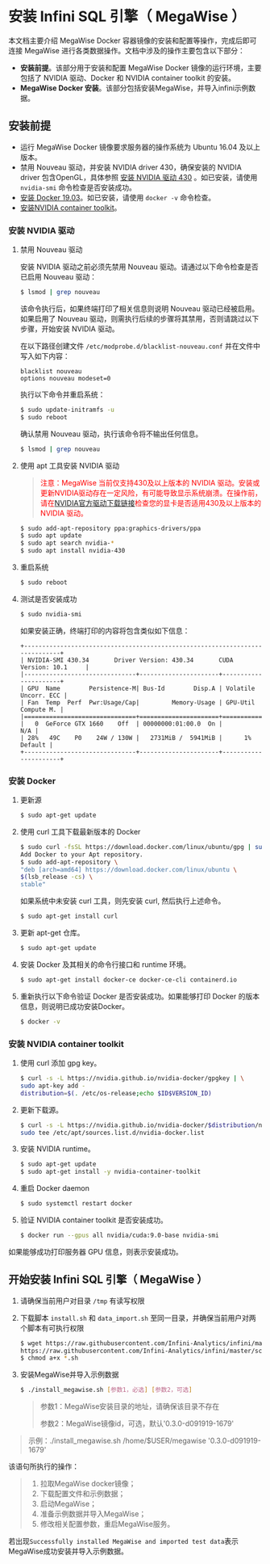 
# 安装 Infini SQL 引擎（ MegaWise ）

本文档主要介绍 MegaWise Docker 容器镜像的安装和配置等操作，完成后即可连接 MegaWise 进行各类数据操作。文档中涉及的操作主要包含以下部分：

- **安装前提**。该部分用于安装和配置 MegaWise Docker 镜像的运行环境，主要包括了 NVIDIA 驱动、Docker 和 NVIDIA container toolkit 的安装。
- **MegaWise Docker 安装**。该部分包括安装MegaWise，并导入infini示例数据。



## 安装前提

- 运行 MegaWise Docker 镜像要求服务器的操作系统为 Ubuntu 16.04 及以上版本。
- 禁用 Nouveau 驱动，并安装 NVIDIA driver 430，确保安装的 NVIDIA driver 包含OpenGL，具体参照 [安装 NVIDIA 驱动 430](#安装-NVIDIA-驱动) 。如已安装，请使用 `nvidia-smi` 命令检查是否安装成功。
- [安装 Docker 19.03](#安装-Docker)。如已安装，请使用 `docker -v` 命令检查。
- [安装NVIDIA container toolkit](#安装-NVIDIA-container-toolkit)。



### 安装 NVIDIA 驱动

1. 禁用 Nouveau 驱动

   安装 NVIDIA 驱动之前必须先禁用 Nouveau 驱动。请通过以下命令检查是否已启用 Nouveau 驱动：

   ```bash
   $ lsmod | grep nouveau  
   ```

   该命令执行后，如果终端打印了相关信息则说明 Nouveau 驱动已经被启用。如果启用了 Nouveau 驱动，则需执行后续的步骤将其禁用，否则请跳过以下步骤，开始安装 NVIDIA 驱动。

   在以下路径创建文件 `/etc/modprobe.d/blacklist-nouveau.conf` 并在文件中写入如下内容：

   ```
   blacklist nouveau
   options nouveau modeset=0  
   ```

   执行以下命令并重启系统：

   ```bash
   $ sudo update-initramfs -u
   $ sudo reboot  
   ```

   确认禁用 Nouveau 驱动，执行该命令将不输出任何信息。

   ```bash
   $ lsmod | grep nouveau
   ```

2. 使用 apt 工具安装 NVIDIA 驱动

   > <font color='red'>注意：MegaWise 当前仅支持430及以上版本的 NVIDIA 驱动。安装或更新NVIDIA驱动存在一定风险，有可能导致显示系统崩溃。在操作前，请在[NVIDIA官方驱动下载链接](https://www.nvidia.com/Download/index.aspx?lang=en-us)检查您的显卡是否适用430及以上版本的 NVIDIA 驱动。</font>

   ```bash
   $ sudo add-apt-repository ppa:graphics-drivers/ppa
   $ sudo apt update
   $ sudo apt search nvidia-*
   $ sudo apt install nvidia-430  
   ```

3. 重启系统

   ```bash
   $ sudo reboot  
   ```

4. 测试是否安装成功

   ```bash
   $ sudo nvidia-smi  
   ```

   如果安装正确，终端打印的内容将包含类似如下信息：

   ```
   +-----------------------------------------------------------------------------+
   | NVIDIA-SMI 430.34       Driver Version: 430.34       CUDA Version: 10.1     |
   |-------------------------------+----------------------+----------------------+
   | GPU  Name        Persistence-M| Bus-Id        Disp.A | Volatile Uncorr. ECC |
   | Fan  Temp  Perf  Pwr:Usage/Cap|         Memory-Usage | GPU-Util  Compute M. |
   |===============================+======================+======================|
   |   0  GeForce GTX 1660    Off  | 00000000:01:00.0  On |                  N/A |
   | 28%   49C    P0    24W / 130W |   2731MiB /  5941MiB |      1%      Default |
   +-------------------------------+----------------------+----------------------+
   ```
### 安装 Docker

1. 更新源

   ```bash
   $ sudo apt-get update
   ```

2. 使用 curl 工具下载最新版本的 Docker

   ```bash
   $ sudo curl -fsSL https://download.docker.com/linux/ubuntu/gpg | sudo apt-key add -
   Add Docker to your Apt repository.
   $ sudo add-apt-repository \
   "deb [arch=amd64] https://download.docker.com/linux/ubuntu \
   $(lsb_release -cs) \
   stable"
   ```

   如果系统中未安装 curl 工具，则先安装 curl, 然后执行上述命令。

   ```bash
   $ sudo apt-get install curl
   ```

3. 更新 apt-get 仓库。

   ```bash
   $ sudo apt-get update
   ```

4. 安装 Docker 及其相关的命令行接口和 runtime 环境。

   ```bash
   $ sudo apt-get install docker-ce docker-ce-cli containerd.io
   ```

5. 重新执行以下命令验证 Docker 是否安装成功。如果能够打印 Docker 的版本信息，则说明已成功安装Docker。

   ```bash
   $ docker -v
   ```

### 安装 NVIDIA container toolkit

1. 使用 curl 添加 gpg key。

   ```bash
   $ curl -s -L https://nvidia.github.io/nvidia-docker/gpgkey | \
   sudo apt-key add -
   distribution=$(. /etc/os-release;echo $ID$VERSION_ID)
   ```

2. 更新下载源。

   ```bash
   $ curl -s -L https://nvidia.github.io/nvidia-docker/$distribution/nvidia-docker.list | \
   sudo tee /etc/apt/sources.list.d/nvidia-docker.list
   ```

3. 安装 NVIDIA runtime。

   ```bash
   $ sudo apt-get update
   $ sudo apt-get install -y nvidia-container-toolkit
   ```

 

4. 重启 Docker daemon

   ```bash
   $ sudo systemctl restart docker
   ```

5. 验证 NVIDIA container toolkit 是否安装成功。

   ```bash
   $ docker run --gpus all nvidia/cuda:9.0-base nvidia-smi
   ```


如果能够成功打印服务器 GPU 信息，则表示安装成功。



## 开始安装 Infini SQL 引擎（ MegaWise ）

1. 请确保当前用户对目录 `/tmp` 有读写权限

2. 下载脚本 `install.sh` 和 `data_import.sh` 至同一目录，并确保当前用户对两个脚本有可执行权限

   ```bash
   $ wget https://raw.githubusercontent.com/Infini-Analytics/infini/master/script/data_import.sh \
   https://raw.githubusercontent.com/Infini-Analytics/infini/master/script/install_megawise.sh
   $ chmod a+x *.sh
   ```
   
3. 安装MegaWise并导入示例数据

   ```bash
   $ ./install_megawise.sh [参数1，必选] [参数2，可选]
   ```

   > 参数1：MegaWise安装目录的地址，请确保该目录不存在
   >
   > 参数2：MegaWise镜像id，可选，默认'0.3.0-d091919-1679'
>
   > 示例：./install_megawise.sh  /home/$USER/megawise '0.3.0-d091919-1679'

   该语句所执行的操作：
   
   > 1. 拉取MegaWise docker镜像；
   > 2. 下载配置文件和示例数据；
   > 3. 启动MegaWise；
   > 4. 准备示例数据并导入MegaWise；
   > 5. 修改相关配置参数，重启MegaWise服务。

若出现`Successfully installed MegaWise and imported test data`表示MegaWise成功安装并导入示例数据。
